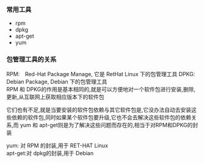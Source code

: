 ### 常用工具  
* rpm
* dpkg
* apt-get
* yum


### 包管理工具的关系  
RPM:　Red-Hat Package Manage, 它是 RetHat Linux 下的包管理工具
DPKG: Debian Package, Debian 下的包管理工具  
RPM 和 DPKG的作用是基本相同的,就是可以方便地对一个软件包进行安装,删除,更新,从互联网上获取相应版本下的软件包  

它们也有不足,就是当要安装的软件包依赖与其它软件包是,它没办法自动去安装这些依赖的软件包,同时如果某个软件包要升级,它也不会去解决这些软件包的依赖关系,而 yum 和 apt-get则是为了解决这些问题而存在的,相当于对RPM和DPKG的封装

yum: 对 RPM 的封装,用于 RET-HAT Linux  
apt-get:对 dpkg的封装,用于 Debian  